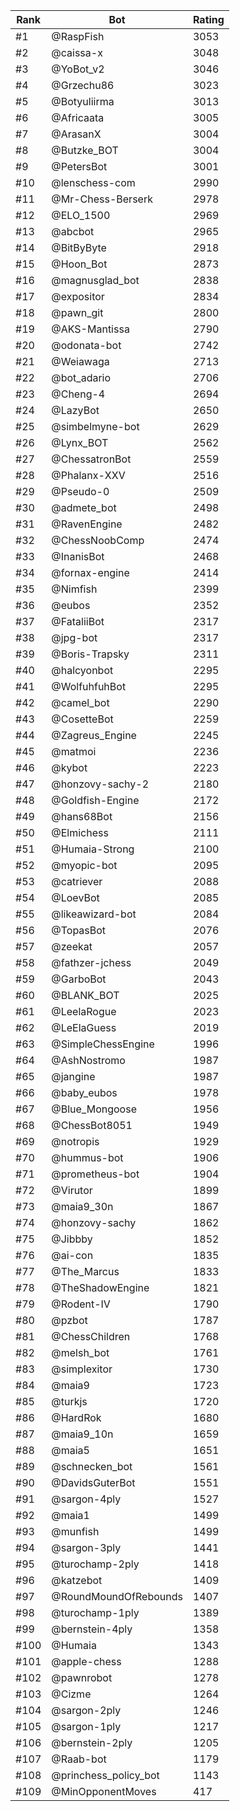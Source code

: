 Rank|Bot|Rating
---|---|---
#1|@RaspFish|3053
#2|@caissa-x|3048
#3|@YoBot_v2|3046
#4|@Grzechu86|3023
#5|@Botyuliirma|3013
#6|@Africaata|3005
#7|@ArasanX|3004
#8|@Butzke_BOT|3004
#9|@PetersBot|3001
#10|@lenschess-com|2990
#11|@Mr-Chess-Berserk|2978
#12|@ELO_1500|2969
#13|@abcbot|2965
#14|@BitByByte|2918
#15|@Hoon_Bot|2873
#16|@magnusglad_bot|2838
#17|@expositor|2834
#18|@pawn_git|2800
#19|@AKS-Mantissa|2790
#20|@odonata-bot|2742
#21|@Weiawaga|2713
#22|@bot_adario|2706
#23|@Cheng-4|2694
#24|@LazyBot|2650
#25|@simbelmyne-bot|2629
#26|@Lynx_BOT|2562
#27|@ChessatronBot|2559
#28|@Phalanx-XXV|2516
#29|@Pseudo-0|2509
#30|@admete_bot|2498
#31|@RavenEngine|2482
#32|@ChessNoobComp|2474
#33|@InanisBot|2468
#34|@fornax-engine|2414
#35|@Nimfish|2399
#36|@eubos|2352
#37|@FataliiBot|2317
#38|@jpg-bot|2317
#39|@Boris-Trapsky|2311
#40|@halcyonbot|2295
#41|@WolfuhfuhBot|2295
#42|@camel_bot|2290
#43|@CosetteBot|2259
#44|@Zagreus_Engine|2245
#45|@matmoi|2236
#46|@kybot|2223
#47|@honzovy-sachy-2|2180
#48|@Goldfish-Engine|2172
#49|@hans68Bot|2156
#50|@Elmichess|2111
#51|@Humaia-Strong|2100
#52|@myopic-bot|2095
#53|@catriever|2088
#54|@LoevBot|2085
#55|@likeawizard-bot|2084
#56|@TopasBot|2076
#57|@zeekat|2057
#58|@fathzer-jchess|2049
#59|@GarboBot|2043
#60|@BLANK_BOT|2025
#61|@LeelaRogue|2023
#62|@LeElaGuess|2019
#63|@SimpleChessEngine|1996
#64|@AshNostromo|1987
#65|@jangine|1987
#66|@baby_eubos|1978
#67|@Blue_Mongoose|1956
#68|@ChessBot8051|1949
#69|@notropis|1929
#70|@hummus-bot|1906
#71|@prometheus-bot|1904
#72|@Virutor|1899
#73|@maia9_30n|1867
#74|@honzovy-sachy|1862
#75|@Jibbby|1852
#76|@ai-con|1835
#77|@The_Marcus|1833
#78|@TheShadowEngine|1821
#79|@Rodent-IV|1790
#80|@pzbot|1787
#81|@ChessChildren|1768
#82|@melsh_bot|1761
#83|@simplexitor|1730
#84|@maia9|1723
#85|@turkjs|1720
#86|@HardRok|1680
#87|@maia9_10n|1659
#88|@maia5|1651
#89|@schnecken_bot|1561
#90|@DavidsGuterBot|1551
#91|@sargon-4ply|1527
#92|@maia1|1499
#93|@munfish|1499
#94|@sargon-3ply|1441
#95|@turochamp-2ply|1418
#96|@katzebot|1409
#97|@RoundMoundOfRebounds|1407
#98|@turochamp-1ply|1389
#99|@bernstein-4ply|1358
#100|@Humaia|1343
#101|@apple-chess|1288
#102|@pawnrobot|1278
#103|@Cizme|1264
#104|@sargon-2ply|1246
#105|@sargon-1ply|1217
#106|@bernstein-2ply|1205
#107|@Raab-bot|1179
#108|@princhess_policy_bot|1143
#109|@MinOpponentMoves|417
